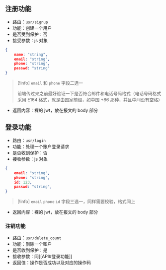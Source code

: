 ## 注册功能
-  路由：`usr/signup`
- 功能：创建一个用户
- 是否受到保护：否
- 接受参数：js 对象
```json
{
	name: "string",
	email: "string",
	phone: "string",
	passwd: "string"
}
```

> [!info]
> `email` 和 `phone` 字段二选一
> 
> 前端传过来之前最好验证一下是否符合邮件和电话号码格式（电话号码格式采用 E164 格式，就是由国家前缀，如中国 +86 那种，并且中间没有空格）


- 返回内容：裸的 jwt，放在报文的 body 部分

## 登录功能
- 路由：`usr/login`
- 功能：处理一个账户登录请求
- 是否收到保护：否
- 接收参数：js 对象
```json
{
	email: "string",
	phone: "string",
	id: 123,
	passwd: "string",
}
```

> [!info]
> `email` `phone` `id` 字段三选一，同样需要校验，格式同上

- 返回内容：裸的 jwt，放在报文的 body 部分
### 注销功能
- 路由：`usr/delete_count`
- 功能：删除一个账户
- 是否收到保护：是
- 接收参数：同[[API#登录功能]]
- 返回值：操作是否成功以及对应的操作码